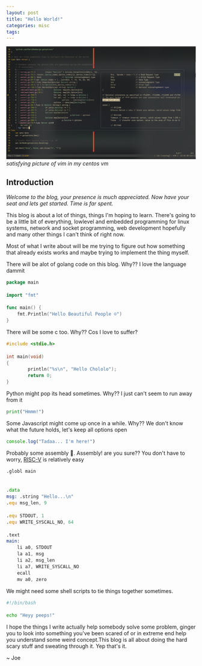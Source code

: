 ```yaml
---
layout: post
title: "Hello World!"
categories: misc
tags:
---
```


![vim text editor in a terminal](/assets/terminal-vim.png)
*satisfying picture of vim in my centos vm*

## Introduction
*Welcome to the blog, your presence is much appreciated. Now have your seat and
lets get started. Time is far spent.*

This blog is about a lot of things, things I'm hoping to
learn. There's going to be a little bit of everything, lowlevel and embedded 
programming for linux systems, network and socket programming, web development 
hopefully and many other things I can't think of right now.

Most of what I write about will be me trying to figure out how something that
already exists works and maybe trying to implement the thing myself.

There will be alot of golang code on this blog. Why?? I love the language
dammit
```go
package main

import "fmt"

func main() {
    fmt.Println("Hello Beautiful People ☺")
}
```

There will be some c too. Why?? Cos I love to suffer?
```c
#include <stdio.h>

int main(void)
{
        println("%s\n", "Hello Chololo");
        return 0;
}
```

Python might pop its head sometimes. Why?? I just can't seem to run away from it
```python
print("Hmmm!")
```

Some Javascript might come up once in a while. Why?? We don't know what the
future holds, let's keep all options open
```javascript
console.log("Tadaa... I'm here!")
```

Probably some assembly 😬. Assembly! are you sure?? 
You don't have to worry, [RISC-V](https://en.wikipedia.org/wiki/RISC-V) is relatively easy
```asm
.globl main


.data
msg: .string "Hello...\n"
.equ msg_len, 9

.equ STDOUT, 1
.equ WRITE_SYSCALL_NO, 64
    
.text
main:
    li a0, STDOUT
    la a1, msg
    li a2, msg_len
    li a7, WRITE_SYSCALL_NO
    ecall
    mv a0, zero
```

We might need some shell scripts to tie things together sometimes.
```sh
#!/bin/bash

echo "Heyy peeps!"
```

I hope the things I write actually help somebody solve some problem, ginger you 
to look into something you've been scared of or in extreme end help you 
understand some weird concept.This blog is all about doing the hard scary stuff 
and sweating through it. Yep that's it.

~ Joe
